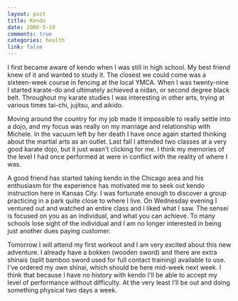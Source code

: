 ```yaml
--- 
layout: post
title: Kendo
date: 2006-5-19
comments: true
categories: health
link: false
---
```

I first became aware of kendo when I was still in high school. My best friend knew of it and wanted to study it. The closest we could come was a sixteen-week course in fencing at the local YMCA. When I was twenty-nine I started karate-do and ultimately achieved a nidan, or second degree black belt. Throughout my karate studies I was interesting in other arts, trying at various times tai-chi, jujitsu, and aikido.

Moving around the country for my job made it impossible to really settle into a dojo, and my focus was really on my marriage and relationship with Michele. In the vacuum left by her death I have once again started thinking about the martial arts as an outlet. Last fall I attended two classes at a very good karate dojo, but it just wasn't clicking for me. I think my memories of the level I had once performed at were in conflict with the reality of where I was.

A good friend has started taking kendo in the Chicago area and his enthusiasm for the experience has motivated me to seek out kendo instruction here in Kansas City. I was fortunate enough to discover a group practicing in a park quite close to where I live. On Wednesday evening I ventured out and watched an entire class and I liked what I saw. The sensei is focused on you as an individual, and what you can achieve. To many schools lose sight of the individual and I am no longer interested in being just another dues paying customer.

Tomorrow I will attend my first workout and I am very excited about this new adventure. I already have a bokken (wooden sword) and there are extra shinais (split bamboo sword used for full contact training) available to use. I've ordered my own shinai, which should be here mid-week next week. I think that because I have no history with kendo I'll be able to accept my level of performance without difficulty. At the very least I'll be out and doing something physical two days a week.
